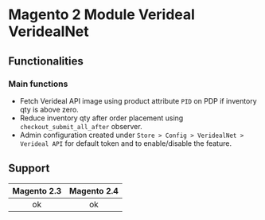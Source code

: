 # Magento 2 Module Verideal VeridealNet

## Functionalities

### Main functions
- Fetch Verideal API image using product attribute `PID` on PDP if inventory qty is above zero.
- Reduce inventory qty after order placement using `checkout_submit_all_after` observer.
- Admin configuration created under `Store > Config > VeridealNet > Verideal API` for default token and to enable/disable the feature.


## Support
Magento 2.3 | Magento 2.4
:---: | :---:
ok | ok
